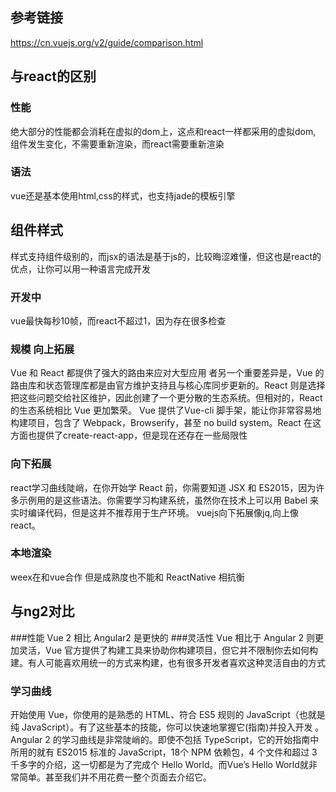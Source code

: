 ## 参考链接
https://cn.vuejs.org/v2/guide/comparison.html
## 与react的区别
### 性能
绝大部分的性能都会消耗在虚拟的dom上，这点和react一样都采用的虚拟dom,
组件发生变化，不需要重新渲染，而react需要重新渲染
### 语法
vue还是基本使用html,css的样式，也支持jade的模板引擎
## 组件样式
样式支持组件级别的，而jsx的语法是基于js的，比较晦涩难懂，但这也是react的优点，让你可以用一种语言完成开发
### 开发中
vue最快每秒10帧，而react不超过1，因为存在很多检查
### 规模 向上拓展
Vue 和 React 都提供了强大的路由来应对大型应用
者另一个重要差异是，Vue 的路由库和状态管理库都是由官方维护支持且与核心库同步更新的。React 则是选择把这些问题交给社区维护，因此创建了一个更分散的生态系统。但相对的，React 的生态系统相比 Vue 更加繁荣。
Vue 提供了Vue-cli 脚手架，能让你非常容易地构建项目，包含了 Webpack，Browserify，甚至 no build system。React 在这方面也提供了create-react-app，但是现在还存在一些局限性
### 向下拓展
react学习曲线陡峭，在你开始学 React 前，你需要知道 JSX 和 ES2015，因为许多示例用的是这些语法。你需要学习构建系统，虽然你在技术上可以用 Babel 来实时编译代码，但是这并不推荐用于生产环境。
vuejs向下拓展像jq,向上像react。

### 本地渲染
weex在和vue合作 但是成熟度也不能和 ReactNative 相抗衡

## 与ng2对比
###性能
 Vue 2 相比 Angular2 是更快的
###灵活性
 Vue 相比于 Angular 2 则更加灵活，Vue 官方提供了构建工具来协助你构建项目，但它并不限制你去如何构建。有人可能喜欢用统一的方式来构建，也有很多开发者喜欢这种灵活自由的方式
### 学习曲线
 开始使用 Vue，你使用的是熟悉的 HTML、符合 ES5 规则的 JavaScript（也就是纯 JavaScript）。有了这些基本的技能，你可以快速地掌握它(指南)并投入开发 。
Angular 2 的学习曲线是非常陡峭的。即使不包括 TypeScript，它的开始指南中所用的就有 ES2015 标准的 JavaScript，18个 NPM 依赖包，4 个文件和超过 3 千多字的介绍，这一切都是为了完成个 Hello World。而Vue’s Hello World就非常简单。甚至我们并不用花费一整个页面去介绍它。